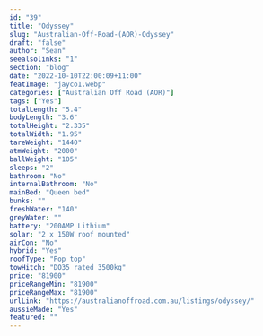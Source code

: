 ```yaml
---
id: "39"
title: "Odyssey"
slug: "Australian-Off-Road-(AOR)-Odyssey"
draft: "false"
author: "Sean"
seealsolinks: "1"
section: "blog"
date: "2022-10-10T22:00:09+11:00"
featImage: "jayco1.webp"
categories: ["Australian Off Road (AOR)"]
tags: ["Yes"]
totalLength: "5.4"
bodyLength: "3.6"
totalHeight: "2.335"
totalWidth: "1.95"
tareWeight: "1440"
atmWeight: "2000"
ballWeight: "105"
sleeps: "2"
bathroom: "No"
internalBathroom: "No"
mainBed: "Queen bed"
bunks: ""
freshWater: "140"
greyWater: ""
battery: "200AMP Lithium"
solar: "2 x 150W roof mounted"
airCon: "No"
hybrid: "Yes"
roofType: "Pop top"
towHitch: "DO35 rated 3500kg"
price: "81900"
priceRangeMin: "81900"
priceRangeMax: "81900"
urlLink: "https://australianoffroad.com.au/listings/odyssey/"
aussieMade: "Yes"
featured: ""
---
```

